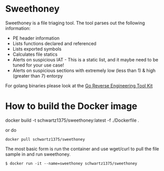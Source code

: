 # Sweethoney
Sweethoney is a file triaging tool.  The tool parses out the following information:

* PE header information
* Lists functions declared and referenced
* Lists exported symbols
* Calculates file statics
* Alerts on suspicious IAT - This is a static list, and it maybe need to be tuned for your use case!
* Alerts on suspicious sections with extremely low (less than 1) & high (greater than 7) entorpy

For golang binaries please look at the [Go Reverse Engineering Tool Kit](https://go-re.tk/)

# How to build the Docker image
docker build -t schwartz1375/sweethoney:latest -f ./Dockerfile .

or do 

```
docker pull schwartz1375/sweethoney
```

The most basic form is run the container and use wget/curl to pull the file sample in and run sweethoney.

```
$ docker run -it --name=sweethoney schwartz1375/sweethoney
```
